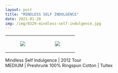 ```yaml
---
layout: post
title: "MINDLESS SELF INDULGENCE"
date: 2021-01-28
img: /img/0329-mindless-self-indulgence.jpg
---
```




<table style="width:100%;"><tr><td style="vertical-align:top;">
      <figure class="tmblr-full" data-orig-height="2048" data-orig-width="1365" data-orig-src="https://concertshirts.netlify.app/shirts/0329/0329-01.jpg"><img src="https://64.media.tumblr.com/d2f3b67278dedc0b05f063bd59c3b4a7/f3df205abb45f171-78/s540x810/609da49113fe18ebd42d80fda77f5a668fec5fc1.jpg" data-orig-height="2048" data-orig-width="1365" data-orig-src="https://concertshirts.netlify.app/shirts/0329/0329-01.jpg"/></figure></td>
    <td style="vertical-align:top;">
      <figure class="tmblr-full" data-orig-height="2048" data-orig-width="1365" data-orig-src="https://concertshirts.netlify.app/shirts/0329/0329-02.jpg"><img src="https://64.media.tumblr.com/ae79c064b4bee099a39354c2c56b2c66/f3df205abb45f171-48/s540x810/2be94dca4494355b9edde395d0d6f8d53cab33ba.jpg" data-orig-height="2048" data-orig-width="1365" data-orig-src="https://concertshirts.netlify.app/shirts/0329/0329-02.jpg"/></figure></td>
  </tr></table><p>
  Mindless Self Indulgence | 2012 Tour<br/>MEDIUM | Preshrunk 100% Ringspun Cotton | Tultex
</p>
